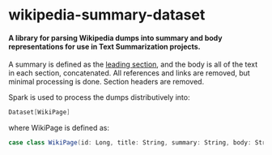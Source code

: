 # wikipedia-summary-dataset

#### A library for parsing Wikipedia dumps into summary and body representations for use in Text Summarization projects.  


A summary is defined as the [leading section](https://en.wikipedia.org/wiki/Wikipedia:Manual_of_Style/Lead_section), and the body is all of the text in each section, concatenated. All references and links are removed, but minimal processing is done. Section headers are removed.

Spark is used to process the dumps distributively into:
```scala
Dataset[WikiPage]
```
where WikiPage is defined as:
```scala
case class WikiPage(id: Long, title: String, summary: String, body: String)
```
